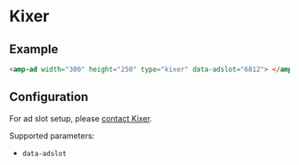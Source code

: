 # Kixer

## Example

```html
<amp-ad width="300" height="250" type="kixer" data-adslot="6812"> </amp-ad>
```

## Configuration

For ad slot setup, please [contact Kixer](http://kixer.com).

Supported parameters:

-   `data-adslot`
